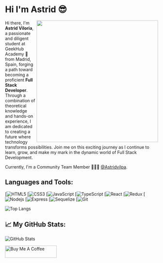 <h1>Hi I'm Astrid 😎</h1>
<img align="right" src="https://media1.giphy.com/media/13HgwGsXF0aiGY/giphy.gif" width="400" />


<div>
<p>Hi there, I'm <strong>Astrid Viloria</strong>, a passionate and diligent student at GeekHub Academy 🚀 from Madrid, Spain, forging a path toward becoming a proficient <strong>Full Stack Developer</strong>. Through a combination of theoretical knowledge and hands-on experience, I am dedicated to creating a future where technology transforms possibilities. Join me on this exciting journey as I continue to learn, grow, and make my mark in the dynamic world of Full Stack Development.</p>
</div>

Currently, I'm a Community Team Member 🙍🏽‍♂️ [@Astridvilpa](https://github.com/Astridvilpa).



<h2>Languages and Tools:</h2> 

[![HTML5](https://img.shields.io/badge/-HTML5-E34F26?style=flat&logo=html5&logoColor=white) 
[![CSS3](https://img.shields.io/badge/-CSS3-1572B6?style=flat&logo=css) 
[![JavaScript](https://img.shields.io/badge/-JavaScript-black?style=flat&logo=javascript)
[![TypeScript](https://img.shields.io/badge/-TypeScript-black?style=flat&logo=TypeScript)
[![React](https://img.shields.io/badge/-React-black?style=flat&logo=react)
[![Redux](https://img.shields.io/badge/-Reduxt-black?style=flat&logo=redux)
[![Nodejs](https://img.shields.io/badge/-Nodejs-green?style=flat&logo=Node.js)
[![Express](https://img.shields.io/badge/-Express-green?style=flat&logo=Express)
[![Sequelize](https://img.shields.io/badge/-Sequelize-green?style=flat&logo=Sequuelize)
[![Git](https://img.shields.io/badge/-Git-black?style=flat&logo=git)

![Top Langs](https://github-readme-stats.vercel.app/api/top-langs/?username=annahico&size_weight=0.5&count_weight=0.5)

<h2>📈 My GitHub Stats:</h2>
<p><img src="https://github-readme-stats.vercel.app/api?username=Astridvilpa&amp;show_icons=true" alt="GitHub Stats"></p>
  <a href="https://www.buymeacoffee.com/annahico" target="_blank" rel="noreferrer nofollow">
      <img src="https://cdn.buymeacoffee.com/buttons/default-red.png" alt="Buy Me A Coffee" height="40" width="170" >
  </a>



